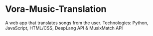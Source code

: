 # Vora-Music-Translation
A web app that translates songs from the user. 
Technologies: Python, JavaScript, HTML/CSS, DeepLang API & MusixMatch API

